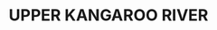 ---
lastmod: '2025-04-06T06:05:20+00:00'
latitude: -34.69317438
layout: suburb
longitude: 150.593118
postcode: '2577'
state: NSW
title: UPPER KANGAROO RIVER
url: /nsw/upper-kangaroo-river/
---